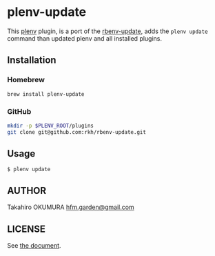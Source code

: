 # plenv-update

This [plenv](https://github.com/tokuhirom/plenv) plugin, is a port of the [rbenv-update](https://github.com/rkh/rbenv-update), adds the `plenv update` command than updated plenv and all installed plugins.

## Installation

### Homebrew

```
brew install plenv-update
```

### GitHub

```sh
mkdir -p $PLENV_ROOT/plugins
git clone git@github.com:rkh/rbenv-update.git
```

## Usage

```
$ plenv update
```

## AUTHOR

Takahiro OKUMURA hfm.garden@gmail.com

## LICENSE

See [the document](./LICENSE).
